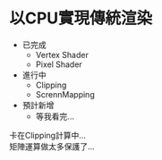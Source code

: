 # 以CPU實現傳統渲染

* 已完成
  * Vertex Shader
  * Pixel Shader
* 進行中
  * Clipping
  * ScrennMapping
* 預計新增
  * 等我看完...
  
卡在Clipping計算中...  
矩陣運算做太多保護了...
